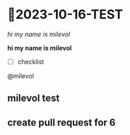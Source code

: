 # 🍮2023-10-16-TEST

*hi my name is milevol*

**hi my name is milevol**

- [ ] checklist

@milevol

## milevol test
## create pull request for 6
